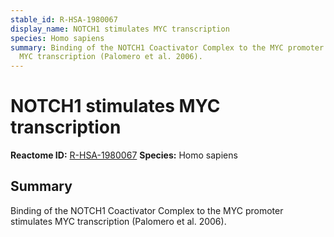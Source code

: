 ```yaml
---
stable_id: R-HSA-1980067
display_name: NOTCH1 stimulates MYC transcription
species: Homo sapiens
summary: Binding of the NOTCH1 Coactivator Complex to the MYC promoter stimulates
  MYC transcription (Palomero et al. 2006).
---
```


# NOTCH1 stimulates MYC transcription
**Reactome ID:** [R-HSA-1980067](https://reactome.org/content/detail/R-HSA-1980067)
**Species:** Homo sapiens

## Summary

Binding of the NOTCH1 Coactivator Complex to the MYC promoter stimulates MYC transcription (Palomero et al. 2006).
